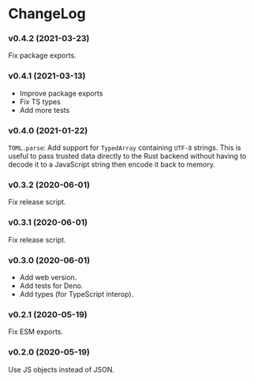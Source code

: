 # ChangeLog

### v0.4.2 (2021-03-23)

Fix package exports.

### v0.4.1 (2021-03-13)

- Improve package exports
- Fix TS types
- Add more tests

### v0.4.0 (2021-01-22)

`TOML.parse`: Add support for `TypedArray` containing `UTF-8` strings. This is
useful to pass trusted data directly to the Rust backend without having to
decode it to a JavaScript string then encode it back to memory.

### v0.3.2 (2020-06-01)

Fix release script.

### v0.3.1 (2020-06-01)

Fix release script.

### v0.3.0 (2020-06-01)

- Add web version.
- Add tests for Deno.
- Add types (for TypeScript interop).

### v0.2.1 (2020-05-19)

Fix ESM exports.

### v0.2.0 (2020-05-19)

Use JS objects instead of JSON.
